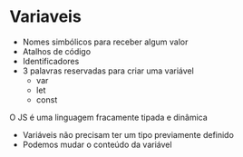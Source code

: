 # Variaveis

* Nomes simbólicos para receber algum valor
* Atalhos de código
* Identificadores
* 3 palavras reservadas para criar uma variável
    * var
    * let
    * const

O JS é uma linguagem fracamente tipada e dinâmica
- Variáveis não precisam ter um tipo previamente definido
- Podemos mudar o conteúdo da variável

